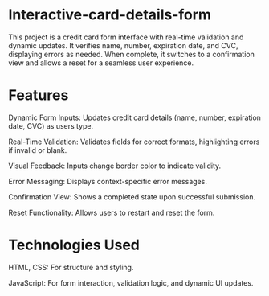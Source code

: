 # Interactive-card-details-form
This project is a credit card form interface with real-time validation and dynamic updates. It verifies name, number, expiration date, and CVC, displaying errors as needed. When complete, it switches to a confirmation view and allows a reset for a seamless user experience.

# Features
Dynamic Form Inputs: Updates credit card details (name, number, expiration date, CVC) as users type.

Real-Time Validation: Validates fields for correct formats, highlighting errors if invalid or blank.

Visual Feedback: Inputs change border color to indicate validity.

Error Messaging: Displays context-specific error messages.

Confirmation View: Shows a completed state upon successful submission.

Reset Functionality: Allows users to restart and reset the form.

# Technologies Used
HTML, CSS: For structure and styling.

JavaScript: For form interaction, validation logic, and dynamic UI updates.
